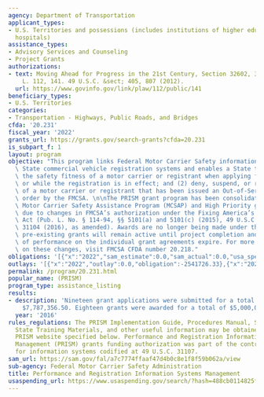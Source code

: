 ```yaml
---
agency: Department of Transportation
applicant_types:
- U.S. Territories and possessions (includes institutions of higher education and
  hospitals)
assistance_types:
- Advisory Services and Counseling
- Project Grants
authorizations:
- text: Moving Ahead for Progress in the 21st Century, Section 32602, 32603(c). Pub.
    L. 112, 141. 49 U.S.C. &sect; 405, 807 (2012).
  url: https://www.govinfo.gov/link/plaw/112/public/141
beneficiary_types:
- U.S. Territories
categories:
- Transportation - Highways, Public Roads, and Bridges
cfda: '20.231'
fiscal_year: '2022'
grants_url: https://grants.gov/search-grants?cfda=20.231
is_subpart_f: 1
layout: program
objective: "This program links Federal Motor Carrier Safety information systems with\
  \ State commercial vehicle registration systems and enables a State to (1) determine\
  \ the safety fitness of a motor carrier or registrant when applying for registration\
  \ or while the registration is in effect; and (2) deny, suspend, or revoke the registration\
  \ of a motor carrier or registrant that has been issued an Out-of-Service (OOS)\
  \ order by the FMCSA. \n\nThe PRISM grant program has been consolidated into the\
  \ Motor Carrier Safety Assistance Program (MCSAP) and High Priority grant programs\
  \ due to changes in FMCSA’s authorization under the Fixing America’s Surface Transportation\
  \ Act (Pub. L. No. § 114-94, §§ 5101(a) and 5101(c) (2015), 49 U.S.C. §§ 31102(a)-(k),\
  \ 31104 (2016), as amended). Awards are no longer being made under this CFDA; however,\
  \ pre-existing grants will remain active until project completion and/or period\
  \ of performance on the individual grant agreements expire. For more information\
  \ on these changes, visit FMCSA CFDA number 20.218."
obligations: '[{"x":"2022","sam_estimate":0.0,"sam_actual":0.0,"usa_spending_actual":-2541726.33},{"x":"2023","sam_estimate":0.0,"sam_actual":0.0,"usa_spending_actual":-4218.44},{"x":"2024","sam_estimate":0.0,"sam_actual":0.0,"usa_spending_actual":0.0}]'
outlays: '[{"x":"2022","outlay":0.0,"obligation":-2541726.33},{"x":"2023","outlay":0.0,"obligation":-4218.44},{"x":"2024","outlay":65845.55,"obligation":0.0}]'
permalink: /program/20.231.html
popular_name: (PRISM)
program_type: assistance_listing
results:
- description: 'Nineteen grant applications were submitted for a total request of
    $7,787,356.50. Eighteen grants were awarded for a total of $5,000,000.  '
  year: '2016'
rules_regulations: The PRISM Implementation Guide, Procedures Manual, System Specifications,
  State Training Materials, and other useful information may be obtained from the
  PRISM website specified below. Performance and Registration Information Systems
  Management (PRISM) grants funding authorization was part of the contract authority
  for information systems codified at 49 U.S.C. 31107.
sam_url: https://sam.gov/fal/a7c7774ffaaf47d4b0c8e1f8f59b062a/view
sub-agency: Federal Motor Carrier Safety Administration
title: Performance and Registration Information Systems Management
usaspending_url: https://www.usaspending.gov/search/?hash=488cb0114825ffbce5f9c1b366779884
---
```

